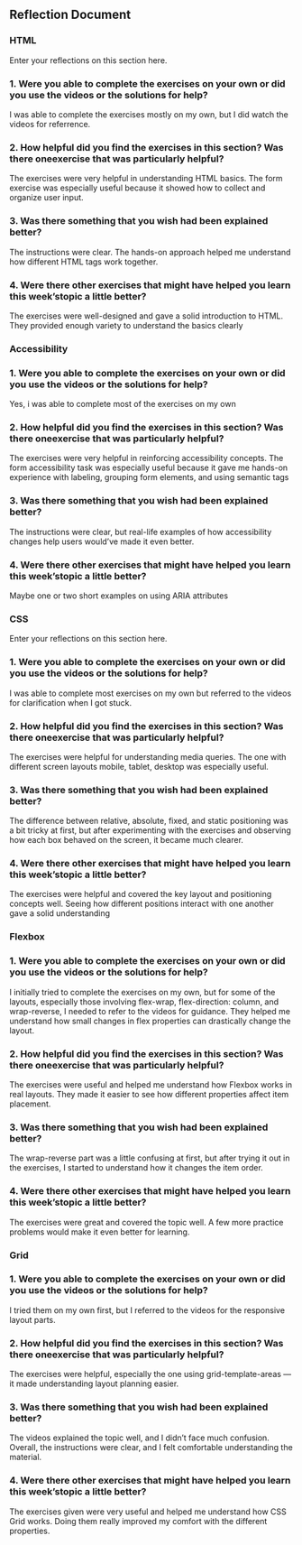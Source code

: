## Reflection Document

### HTML

Enter your reflections on this section here.

### 1. Were you able to complete the exercises on your own or did you use the videos or the solutions for help?

I was able to complete the exercises mostly on my own, but I did watch the videos for referrence.

### 2. How helpful did you find the exercises in this section? Was there oneexercise that was particularly helpful?

The exercises were very helpful in understanding HTML basics. The form exercise was especially useful because it showed how to collect and organize user input.

### 3. Was there something that you wish had been explained better?

The instructions were clear. The hands-on approach helped me understand how different HTML tags work together.

### 4. Were there other exercises that might have helped you learn this week’stopic a little better?

The exercises were well-designed and gave a solid introduction to HTML. They provided enough variety to understand the basics clearly

### Accessibility

### 1. Were you able to complete the exercises on your own or did you use the videos or the solutions for help?

Yes, i was able to complete most of the exercises on my own

### 2. How helpful did you find the exercises in this section? Was there oneexercise that was particularly helpful?

The exercises were very helpful in reinforcing accessibility concepts. The form accessibility task was especially useful because it gave me hands-on experience with labeling, grouping form elements, and using semantic tags

### 3. Was there something that you wish had been explained better?

The instructions were clear, but real-life examples of how accessibility changes help users would’ve made it even better.

### 4. Were there other exercises that might have helped you learn this week’stopic a little better?

Maybe one or two short examples on using ARIA attributes

### CSS

Enter your reflections on this section here.

### 1. Were you able to complete the exercises on your own or did you use the videos or the solutions for help?

I was able to complete most exercises on my own but referred to the videos for clarification when I got stuck.

### 2. How helpful did you find the exercises in this section? Was there oneexercise that was particularly helpful?

The exercises were helpful for understanding media queries. The one with different screen layouts mobile, tablet, desktop was especially useful.

### 3. Was there something that you wish had been explained better?

The difference between relative, absolute, fixed, and static positioning was a bit tricky at first, but after experimenting with the exercises and observing how each box behaved on the screen, it became much clearer.

### 4. Were there other exercises that might have helped you learn this week’stopic a little better?

The exercises were helpful and covered the key layout and positioning concepts well. Seeing how different positions interact with one another gave a solid understanding

### Flexbox

### 1. Were you able to complete the exercises on your own or did you use the videos or the solutions for help?

I initially tried to complete the exercises on my own, but for some of the layouts, especially those involving flex-wrap, flex-direction: column, and wrap-reverse, I needed to refer to the videos for guidance. They helped me understand how small changes in flex properties can drastically change the layout.

### 2. How helpful did you find the exercises in this section? Was there oneexercise that was particularly helpful?

The exercises were useful and helped me understand how Flexbox works in real layouts. They made it easier to see how different properties affect item placement.

### 3. Was there something that you wish had been explained better?

The wrap-reverse part was a little confusing at first, but after trying it out in the exercises, I started to understand how it changes the item order.

### 4. Were there other exercises that might have helped you learn this week’stopic a little better?

The exercises were great and covered the topic well. A few more practice problems would make it even better for learning.

### Grid

### 1. Were you able to complete the exercises on your own or did you use the videos or the solutions for help?

I tried them on my own first, but I referred to the videos for the responsive layout parts.

### 2. How helpful did you find the exercises in this section? Was there oneexercise that was particularly helpful?

The exercises were helpful, especially the one using grid-template-areas — it made understanding layout planning easier.

### 3. Was there something that you wish had been explained better?

The videos explained the topic well, and I didn’t face much confusion. Overall, the instructions were clear, and I felt comfortable understanding the material.

### 4. Were there other exercises that might have helped you learn this week’stopic a little better?

The exercises given were very useful and helped me understand how CSS Grid works. Doing them really improved my comfort with the different properties.
